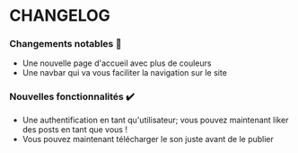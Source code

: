 # CHANGELOG
### Changements notables :bell:
- Une nouvelle page d'accueil avec plus de couleurs
- Une navbar qui va vous faciliter la navigation sur le site

### Nouvelles fonctionnalités :heavy_check_mark:
- Une authentification en tant qu'utilisateur; vous pouvez maintenant liker des posts en tant que vous !
- Vous pouvez maintenant télécharger le son juste avant de le publier